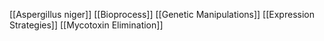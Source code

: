 [[Aspergillus niger]]
[[Bioprocess]]
[[Genetic Manipulations]]
[[Expression Strategies]]
[[Mycotoxin Elimination]]

